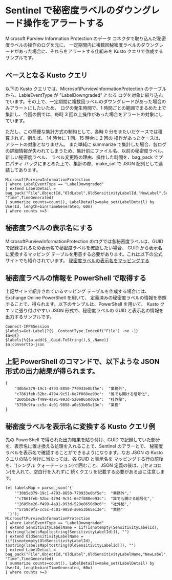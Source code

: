 # Sentinel で秘密度ラベルのダウングレード操作をアラートする
Microsoft Purview Information Protection のデータ コネクタで取り込んだ秘密度ラベルの操作のログを元に、
一定期間内に複数回秘密度ラベルのダウングレードがあった場合に、それらをアラートする仕組みを Kusto クエリで作成するサンプルです。

## ベースとなる Kusto クエリ
以下の Kusto クエリでは、MicrosoftPurviewInformationProtection のテーブルから、LableEventType が "LabelDowngraded" となる
ログを対象に絞り込んでいます。その上で、一定期間に複数回ラベルのダウングレードがあった場合のみアラートにしたいため、
ログの発生時間で、1 時間ごとの範囲でまるめた上で集計し、今回の例では、毎時 3 回以上操作があった場合をアラートの対象にしています。   

ただし、この簡便な集計方式の制約として、各時 0 分をまたいだケースでは積算されず、例えば、 14 時台に 1 回、15 時台に 2 回の
操作があったケースは、アラートの対象となりません。
また単純に summarize で集計した場合、各ログの詳細情報が失われてしまうため、集計前にファイル名、以前の秘密度ラベル、新しい秘密度ラベル、
ラベル変更時の理由、操作した時間を、bag_pack でプロパティ バッグにまとめた上で、集計の際、make_set で JSON 配列として連結してあります。
```
MicrosoftPurviewInformationProtection
| where LabelEventType == "LabelDowngraded" 
| extend LabelDetail = bag_pack("File",ObjectId,"OldLabel",OldSensitivityLabelId,"NewLabel",SensitivityLabelId,"Justification",JustificationText, "Time",TimeGenerated)
| summarize counts=count(), LabelDetails=make_set(LabelDetail) by UserId, length=bin(TimeGenerated, 60m)
| where counts >=3
```

## 秘密度ラベルの表示名にする
MicrosoftPurviewInformationProtection のログでは各秘密度ラベルは、GUID で記録されるため表示名で秘密度ラベルを確認したい場合、
GUID から表示名に変換するマッピング テーブルを用意する必要があります。これは以下の公式サイトでも紹介されています。
[秘密度ラベルの表示名をマッピングする](https://learn.microsoft.com/en-us/azure/sentinel/connect-microsoft-purview#known-issues-and-limitations)

## 秘密度ラベルの情報を PowerShell で取得する
上記サイトで紹介されているマッピング テーブルを作成する場合には、Exchange Online PowerShell を用いて、
定義済みの秘密度ラベルの情報を参照することで、得られます。以下のサンプルは、PowerShell を用いて、
Kusto クエリに張り付けやすい JSON 形式で、秘密度ラベルの GUID と表示名の情報を出力するサンプルです。
```
Connect-IPPSSession
$labels=Get-Label|?{$_.ContentType.IndexOf("File") -ne -1}
$a=@{}
$labels|%{$a.add($_.Guid.ToString(),$_.Name)}
$a|convertto-json
```
## 上記 PowerShell のコマンドで、以下ような JSON 形式の出力結果が得られます。
```
{
    "30b5e379-19c1-4793-8850-770933e0bf5e":  "業務外",
    "c7861feb-52bc-4794-9c51-6e7f088ee93c":  "誰でも開ける暗号化",
    "2605be26-f499-4a91-993d-520e8650d0c6":  "社外秘",
    "5759c9fa-cc5c-4c01-9858-a0e53b65e13e":  "業務"
}
```
## 秘密度ラベルを表示名に変換する Kusto クエリ例
先の PowerShell で得られた出力結果を貼り付け、GUID で記録していた部分を、表示名に置き換える処理を入れることで、Sentinel のアラーとで、
秘密度ラベルを表示名で確認することができるようになります。なお JSON の Kusto クエリの貼り付けに当たっては、各 GUID と表示名を
マッピングする行の前後を、'(シングル クォーテーション)で囲むこと、JSON 定義の後は、;(セミコロン)を入れて、空白行を入れずに
続くクエリを記載する必要がある点に注意します。
```
let labelsMap = parse_json('{'
    '"30b5e379-19c1-4793-8850-770933e0bf5e":  "業務外",'
    '"c7861feb-52bc-4794-9c51-6e7f088ee93c":  "誰でも開ける暗号化",'
    '"2605be26-f499-4a91-993d-520e8650d0c6":  "社外秘",'
    '"5759c9fa-cc5c-4c01-9858-a0e53b65e13e":  "業務"'
 '}');
MicrosoftPurviewInformationProtection
| where LabelEventType == "LabelDowngraded"
| extend SensitivityLabelName = iif(isnotempty(SensitivityLabelId), tostring(labelsMap[tostring(SensitivityLabelId)]), "")
| extend OldSensitivityLabelName = iif(isnotempty(OldSensitivityLabelId), tostring(labelsMap[tostring(OldSensitivityLabelId)]), "")
| extend LabelDetail = bag_pack("File",ObjectId,"OldLabel",OldSensitivityLabelName,"NewLabel",SensitivityLabelName,"Justification",JustificationText, "Time",TimeGenerated)
| summarize counts=count(), LabelDetails=make_set(LabelDetail) by UserId, length=bin(TimeGenerated, 60m)
| where counts >=3
```
